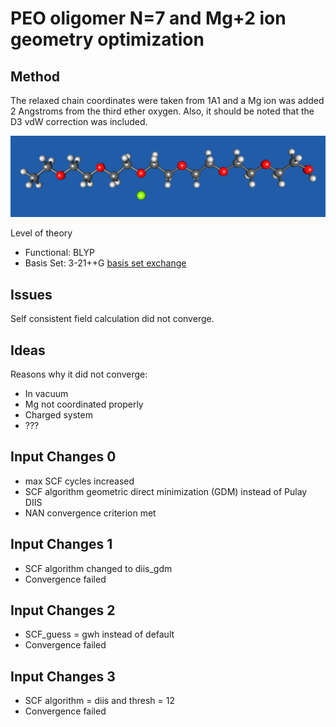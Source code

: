 # PEO oligomer N=7 and Mg+2 ion geometry optimization

## Method
The relaxed chain coordinates were taken from 1A1 and a Mg ion was added 2 Angstroms from the third ether oxygen. Also, it should be noted that the D3 vdW correction was included.

![1A2 image](https://github.com/wood-b/CompBook/blob/master/screenshots/071315_10.10.28.png?raw=true)

Level of theory
* Functional: BLYP 
* Basis Set: 3-21++G [basis set exchange](https://bse.pnl.gov/bse/portal)

## Issues
Self consistent field calculation did not converge.

## Ideas
Reasons why it did not converge:
* In vacuum
* Mg not coordinated properly
* Charged system
* ???

## Input Changes 0
* max SCF cycles increased
* SCF algorithm geometric direct minimization (GDM) instead of Pulay DIIS
* NAN convergence criterion met 

## Input Changes 1
* SCF algorithm changed to diis_gdm
* Convergence failed

## Input Changes 2
* SCF_guess = gwh instead of default
* Convergence failed

## Input Changes 3
* SCF algorithm = diis and thresh = 12
* Convergence failed
